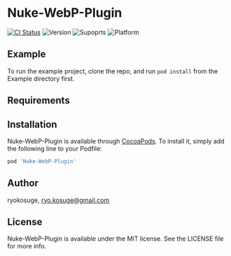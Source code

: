 # Nuke-WebP-Plugin

[![CI Status](http://img.shields.io/travis/ryokosuge/Nuke-WebP-Plugin.svg?style=flat)](https://travis-ci.org/ryokosuge/Nuke-WebP-Plugin)
![Version](https://img.shields.io/cocoapods/v/Nuke-WebP-Plugin.svg?label=version)
![Supoprts](https://img.shields.io/badge/supports-CocoaPods%20%7C%20Carthage-green.svg)
![Platform](https://img.shields.io/badge/platforms-iOS%20%7C%20macOS%20%7C%20tvOS-lightgrey.svg)

## Example

To run the example project, clone the repo, and run `pod install` from the Example directory first.

## Requirements

## Installation

Nuke-WebP-Plugin is available through [CocoaPods](http://cocoapods.org). To install
it, simply add the following line to your Podfile:

```ruby
pod 'Nuke-WebP-Plugin'
```

## Author

ryokosuge, ryo.kosuge@gmail.com

## License

Nuke-WebP-Plugin is available under the MIT license. See the LICENSE file for more info.

